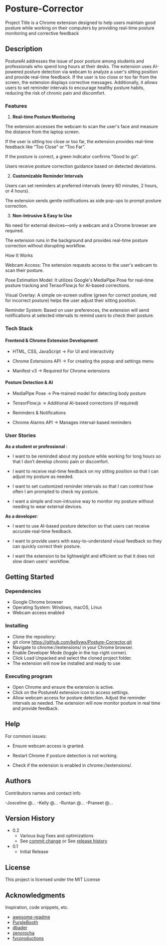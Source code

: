 # Posture-Corrector

Project Title is a Chrome extension designed to help users maintain good posture while working on their computers by providing real-time posture monitoring and corrective feedback


## Description

PostureAI addresses the issue of poor posture among students and professionals who spend long hours at their desks. The extension uses AI-powered posture detection via webcam to analyze a user's sitting position and provide real-time feedback. If the user is too close or too far from the screen, the extension displays corrective messages. Additionally, it allows users to set reminder intervals to encourage healthy posture habits, reducing the risk of chronic pain and discomfort.

### Features

1. **Real-time Posture Monitoring**

The extension accesses the webcam to scan the user's face and measure the distance from the laptop screen.

If the user is sitting too close or too far, the extension provides real-time feedback like “Too Close” or “Too Far”.

If the posture is correct, a green indicator confirms “Good to go”.

Users receive posture correction guidance based on detected deviations.

2. **Customizable Reminder Intervals**

Users can set reminders at preferred intervals (every 60 minutes, 2 hours, or 4 hours).

The extension sends gentle notifications as side pop-ups to prompt posture correction.

3. **Non-Intrusive & Easy to Use**

No need for external devices—only a webcam and a Chrome browser are required.

The extension runs in the background and provides real-time posture correction without disrupting workflow.

How It Works

Webcam Access: The extension requests access to the user's webcam to scan their posture.

Pose Estimation Model: It utilizes Google's MediaPipe Pose for real-time posture tracking and TensorFlow.js for AI-based corrections.

Visual Overlay: A simple on-screen outline (green for correct posture, red for incorrect posture) helps the user adjust their sitting position.

Reminder System: Based on user preferences, the extension will send notifications at selected intervals to remind users to check their posture.

### Tech Stack

#### Frontend & Chrome Extension Development ####
- HTML, CSS, JavaScript → For UI and interactivity

- Chrome Extensions API → For creating the popup and settings menu

- Manifest v3 → Required for Chrome extensions

#### Posture Detection & AI ####

- MediaPipe Pose → Pre-trained model for detecting body posture

- TensorFlow.js → Additional AI-based corrections (if required)

- Reminders & Notifications

- Chrome Alarms API → Manages interval-based reminders

### User Stories

**As a student or professional** :

- I want to be reminded about my posture while working for long hours so that I don’t develop chronic pain or discomfort.

- I want to receive real-time feedback on my sitting position so that I can adjust my posture as needed.

- I want to set customized reminder intervals so that I can control how often I am prompted to check my posture.

- I want a simple and non-intrusive way to monitor my posture without needing to wear external devices.

**As a developer**:

- I want to use AI-based posture detection so that users can receive accurate real-time feedback.

- I want to provide users with easy-to-understand visual feedback so they can quickly correct their posture.

- I want the extension to be lightweight and efficient so that it does not slow down users' workflow.


## Getting Started

### Dependencies
* Google Chrome browser
* Operating System: Windows, macOS, Linux
* Webcam access enabled

### Installing

* Clone the repository:
* git clone https://github.com/kellywx/Posture-Corrector.git
* Navigate to chrome://extensions/ in your Chrome browser.
* Enable Developer Mode (toggle in the top-right corner).
* Click Load Unpacked and select the cloned project folder.
* The extension will now be installed and ready to use


### Executing program

* Open Chrome and ensure the extension is active.
* Click on the PostureAI extension icon to access settings.
* Allow webcam access for posture detection.
Adjust the reminder intervals as needed.
The extension will now monitor posture in real time and provide feedback.

## Help

For common issues:

* Ensure webcam access is granted.

* Restart Chrome if posture detection is not working.

* Check if the extension is enabled in chrome://extensions/.


## Authors

Contributors names and contact info

-Josceline @...
-Kelly @...
-Runtan @...
-Praneet @...

## Version History

* 0.2
    * Various bug fixes and optimizations
    * See [commit change]() or See [release history]()
* 0.1
    * Initial Release

## License

This project is licensed under the MIT License

## Acknowledgments

Inspiration, code snippets, etc.
* [awesome-readme](https://github.com/matiassingers/awesome-readme)
* [PurpleBooth](https://gist.github.com/PurpleBooth/109311bb0361f32d87a2)
* [dbader](https://github.com/dbader/readme-template)
* [zenorocha](https://gist.github.com/zenorocha/4526327)
* [fvcproductions](https://gist.github.com/fvcproductions/1bfc2d4aecb01a834b46)
